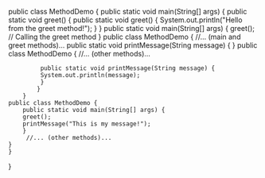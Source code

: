 public class MethodDemo {
    public static void main(String[] args) {
        public static void greet() {
            public static void greet() {
            System.out.println("Hello from the greet method!"); 
        }
    }
    public static void main(String[] args) {
    greet(); // Calling the greet method
    } 
        public class MethodDemo {
            //... (main and greet methods)...
            public static void printMessage(String message) {
            }
            public class MethodDemo {
                //... (other methods)...

             public static void printMessage(String message) {
             System.out.println(message);
             }
            }   
        }
    public class MethodDemo {
        public static void main(String[] args) {
        greet();
        printMessage("This is my message!");
        }
         //... (other methods)...
    }
    }
}